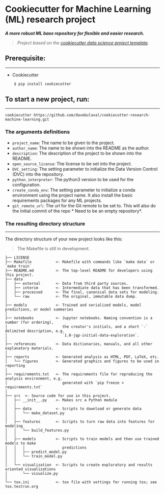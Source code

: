 # Cookiecutter for Machine Learning (ML) research project

___A more robust ML base repository for flexible and easier research.___

> _Project based on the <a target="_blank" href="https://drivendata.github.io/cookiecutter-data-science/">cookiecutter data science project template</a>._


## Prerequisite:
-----------
 - Cookiecutter

``` bash
    $ pip install cookiecutter
```


## To start a new project, run:
------------

    cookiecutter https://github.com/davebulaval/cookiecutter-research-machine-learning.git

### The arguments definitions
 - `project_name`: The name to be given to the project.
 - `author_name`: The name to be shown into the README as the author.
 - `description`: The description of the project to be shown into the README.
 - `open_source_license`: The license to be set into the project.
 - `DVC_setting`: The setting parameter to initialize the Data Version Control (DVC) into the repository.
 - `python_interpreter`: The python3 version to be used for the configuration.
 - `create_conda_env`: The setting parameter to initialize a conda environment using the project name. It also install the basic requirements packages for any ML projects.
 - `git_remote_url`: The url for the Git remote to be set to. This will also do the initial commit of the repo * Need to be an empty repository*.

### The resulting directory structure
------------

The directory structure of your new project looks like this: 
 > The Makefile is still in development.

```
├── LICENSE
├── Makefile           <- Makefile with commands like `make data` or `make train`
├── README.md          <- The top-level README for developers using this project.
├── data
│   ├── external       <- Data from third party sources.
│   ├── interim        <- Intermediate data that has been transformed.
│   ├── processed      <- The final, canonical data sets for modeling.
│   └── raw            <- The original, immutable data dump.
│
├── models             <- Trained and serialized models, model predictions, or model summaries
│
├── notebooks          <- Jupyter notebooks. Naming convention is a number (for ordering),
│                         the creator's initials, and a short `-` delimited description, e.g.
│                         `1.0-jqp-initial-data-exploration`.
│
├── references         <- Data dictionaries, manuals, and all other explanatory materials.
│
├── reports            <- Generated analysis as HTML, PDF, LaTeX, etc.
│   └── figures        <- Generated graphics and figures to be used in reporting
│
├── requirements.txt   <- The requirements file for reproducing the analysis environment, e.g.
│                         generated with `pip freeze > requirements.txt`
│
├── src  <- Source code for use in this project.
│   ├── __init__.py    <- Makes src a Python module
│   │
│   ├── data           <- Scripts to download or generate data
│   │   └── make_dataset.py
│   │
│   ├── features       <- Scripts to turn raw data into features for modeling
│   │   └── build_features.py
│   │
│   ├── models         <- Scripts to train models and then use trained models to make
│   │   │                 predictions
│   │   ├── predict_model.py
│   │   └── train_model.py
│   │
│   └── visualization  <- Scripts to create exploratory and results oriented visualizations
│       └── visualize.py
│
└── tox.ini            <- tox file with settings for running tox; see tox.testrun.org
```

